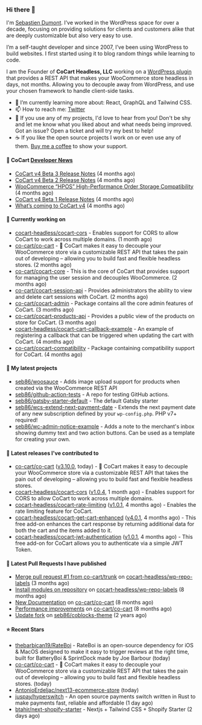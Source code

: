 ### Hi there 👋

I'm [Sebastien Dumont](https://sebastiendumont.com/). I’ve worked in the WordPress space for over a decade, focusing on providing solutions for clients and customers alike that are deeply customizable but also very easy to use.

I’m a self-taught developer and since 2007, I’ve been using WordPress to build websites. I first started using it to blog random things while learning to code.

I am the Founder of **CoCart Headless, LLC** working on a [WordPress plugin](https://wordpress.org/plugins/cart-rest-api-for-woocommerce/) that provides a REST API that makes your WooCommerce store headless in days, not months. Allowing you to decouple away from WordPress, and use your chosen framework to handle client-side tasks.

* 🌱 I’m currently learning more about: React, GraphQL and Tailwind CSS.
* 📫 How to reach me: [Twitter](https://twitter.com/sebd86)
* 💬 If you use any of my projects, I'd love to hear from you! Don't be shy and let me know what you liked about and what needs being improved. Got an issue? Open a ticket and will try my best to help!
* ☕ If you like the open source projects I work on or even use any of them. [Buy me a coffee](https://www.buymeacoffee.com/sebastien) to show your support.

#### 🛒 CoCart [Developer News](https://cocart.dev)

- [CoCart v4 Beta 3 Release Notes](https://cocart.dev/cocart-v4-beta-3-release-notes/) (4 months ago)
- [CoCart v4 Beta 2 Release Notes](https://cocart.dev/cocart-v4-beta-2-release-notes/) (4 months ago)
- [WooCommerce “HPOS” High-Performance Order Storage Compatibility](https://cocart.dev/woocommerce-hpos-high-performance-order-storage-compatibility/) (4 months ago)
- [CoCart v4 Beta 1 Release Notes](https://cocart.dev/cocart-v4-beta-1-release-notes/) (4 months ago)
- [What’s coming to CoCart v4](https://cocart.dev/whats-coming-to-cocart-v4/) (4 months ago)

#### 👷 Currently working on

- [cocart-headless/cocart-cors](https://github.com/cocart-headless/cocart-cors) - Enables support for CORS to allow CoCart to work across multiple domains. (1 month ago)
- [co-cart/co-cart](https://github.com/co-cart/co-cart) - 🛒 CoCart makes it easy to decouple your WooCommerce store via a customizable REST API that takes the pain out of developing – allowing you to build fast and flexible headless stores. (2 months ago)
- [co-cart/cocart-core](https://github.com/co-cart/cocart-core) - This is the core of CoCart that provides support for managing the user session and decouples WooCommerce. (2 months ago)
- [co-cart/cocart-session-api](https://github.com/co-cart/cocart-session-api) - Provides administrators the ability to view and delete cart sessions with CoCart. (2 months ago)
- [co-cart/cocart-admin](https://github.com/co-cart/cocart-admin) - Package contains all the core admin features of CoCart. (3 months ago)
- [co-cart/cocart-products-api](https://github.com/co-cart/cocart-products-api) - Provides a public view of the products on store for CoCart. (3 months ago)
- [cocart-headless/cocart-cart-callback-example](https://github.com/cocart-headless/cocart-cart-callback-example) - An example of registering a callback that can be triggered when updating the cart with CoCart. (4 months ago)
- [co-cart/cocart-compatibility](https://github.com/co-cart/cocart-compatibility) - Package containing compatibility support for CoCart. (4 months ago)

#### 🌱 My latest projects

- [seb86/woosauce](https://github.com/seb86/woosauce) - Adds image upload support for products when created via the WooCommerce REST API
- [seb86/github-action-tests](https://github.com/seb86/github-action-tests) - A repo for testing GitHub actions.
- [seb86/gatsby-starter-default](https://github.com/seb86/gatsby-starter-default) - The default Gatsby starter
- [seb86/wcs-extend-next-payment-date](https://github.com/seb86/wcs-extend-next-payment-date) - Extends the next payment date of any new subscription defined by your `wp-config.php`. PHP v7&#43; required!
- [seb86/wc-admin-notice-example](https://github.com/seb86/wc-admin-notice-example) - Adds a note to the merchant&#39;s inbox showing dummy text and two action buttons. Can be used as a template for creating your own.

#### 🔭 Latest releases I've contributed to

- [co-cart/co-cart](https://github.com/co-cart/co-cart) ([v3.10.0](https://github.com/co-cart/co-cart/releases/tag/v3.10.0), today) - 🛒 CoCart makes it easy to decouple your WooCommerce store via a customizable REST API that takes the pain out of developing – allowing you to build fast and flexible headless stores.
- [cocart-headless/cocart-cors](https://github.com/cocart-headless/cocart-cors) ([v1.0.4](https://github.com/cocart-headless/cocart-cors/releases/tag/v1.0.4), 1 month ago) - Enables support for CORS to allow CoCart to work across multiple domains.
- [cocart-headless/cocart-rate-limiting](https://github.com/cocart-headless/cocart-rate-limiting) ([v1.0.1](https://github.com/cocart-headless/cocart-rate-limiting/releases/tag/v1.0.1), 4 months ago) - Enables the rate limiting feature for CoCart.
- [cocart-headless/cocart-get-cart-enhanced](https://github.com/cocart-headless/cocart-get-cart-enhanced) ([v4.0.1](https://github.com/cocart-headless/cocart-get-cart-enhanced/releases/tag/v4.0.1), 4 months ago) - This free add-on enhances the cart response by returning additional data for both the cart and the items added to it.
- [cocart-headless/cocart-jwt-authentication](https://github.com/cocart-headless/cocart-jwt-authentication) ([v1.0.1](https://github.com/cocart-headless/cocart-jwt-authentication/releases/tag/v1.0.1), 4 months ago) - This free add-on for CoCart allows you to authenticate via a simple JWT Token.

#### 🔨 Latest Pull Requests I have published

- [Merge pull request #1 from co-cart/trunk](https://github.com/cocart-headless/wp-repo-labels/pull/2) on [cocart-headless/wp-repo-labels](https://github.com/cocart-headless/wp-repo-labels) (3 months ago)
- [Install modules on repository](https://github.com/cocart-headless/wp-repo-labels/pull/1) on [cocart-headless/wp-repo-labels](https://github.com/cocart-headless/wp-repo-labels) (8 months ago)
- [New Documentation](https://github.com/co-cart/co-cart/pull/377) on [co-cart/co-cart](https://github.com/co-cart/co-cart) (8 months ago)
- [Performance improvements](https://github.com/co-cart/co-cart/pull/376) on [co-cart/co-cart](https://github.com/co-cart/co-cart) (8 months ago)
- [Update fork](https://github.com/seb86/coblocks-theme/pull/2) on [seb86/coblocks-theme](https://github.com/seb86/coblocks-theme) (2 years ago)

#### ⭐ Recent Stars

- [thebarbican19/RateBoi](https://github.com/thebarbican19/RateBoi) - RateBoi is an open-source dependency for iOS &amp; MacOS designed to make it easy to trigger reviews at the right time, built for BatteryBoi &amp; SprintDock made by Joe Barbour (today)
- [co-cart/co-cart](https://github.com/co-cart/co-cart) - 🛒 CoCart makes it easy to decouple your WooCommerce store via a customizable REST API that takes the pain out of developing – allowing you to build fast and flexible headless stores. (today)
- [AntonioErdeljac/next13-ecommerce-store](https://github.com/AntonioErdeljac/next13-ecommerce-store) (today)
- [juspay/hyperswitch](https://github.com/juspay/hyperswitch) - An open source payments switch written in Rust to make payments fast, reliable and affordable (1 day ago)
- [btahir/next-shopify-starter](https://github.com/btahir/next-shopify-starter) - Nextjs &#43; Tailwind CSS &#43; Shopify Starter (2 days ago)

